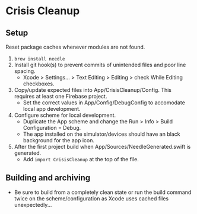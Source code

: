 # Crisis Cleanup

## Setup
Reset package caches whenever modules are not found.

1. `brew install needle`
1. Install git hook(s) to prevent commits of unintended files and poor line spacing.
   - Xcode > Settings... > Text Editing > Editing > check While Editing checkboxes.
1. Copy/update expected files into App/CrisisCleanup/Config. This requires at least one Firebase project.
   - Set the correct values in App/Config/DebugConfig to accomodate local app development.
1. Configure scheme for local development.
   - Duplicate the App scheme and change the Run > Info > Build Configuration = Debug.
   - The app installed on the simulator/devices should have an black background for the app icon.
1. After the first project build when App/Sources/NeedleGenerated.swift is generated.
   - Add `import CrisisCleanup` at the top of the file.

## Building and archiving
- Be sure to build from a completely clean state or run the build command twice on the scheme/configuration as Xcode uses cached files unexpectedly...